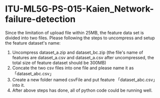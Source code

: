 # ITU-ML5G-PS-015-Kaien_Network-failure-detection

Since the limitation of upload file within 25MB, the feature data set is divided into two files. Please following the steps to uncompress and setup the feature dataset's name:
1. Uncompress dataset_a.zip and dataset_bc.zip (the file's name of features are dataset_a.csv and dataset_a.csv after uncompressed, the total size of feature dataset should be 300MB)
2. Concate the two csv files into one file and please name it as 「dataset_abc.csv」
3. Create a new folder named csvFile and put feature 「dataset_abc.csv」 into it.
4. After above steps has done, all of python code could be running well. 
